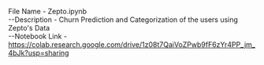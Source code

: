 File Name - Zepto.ipynb <br>
--Description - Churn Prediction and Categorization of the users using Zepto's Data <br>
--Notebook Link - https://colab.research.google.com/drive/1z08t7QaiVoZPwb9fF6zYr4PP_jm_4bJk?usp=sharing
